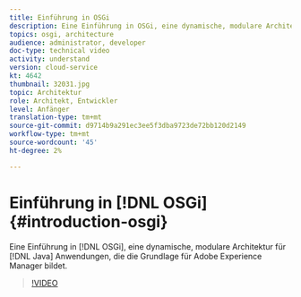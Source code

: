 ```yaml
---
title: Einführung in OSGi
description: Eine Einführung in OSGi, eine dynamische, modulare Architektur für Java-Anwendungen, die die Grundlage für Adobe Experience Manager bildet.
topics: osgi, architecture
audience: administrator, developer
doc-type: technical video
activity: understand
version: cloud-service
kt: 4642
thumbnail: 32031.jpg
topic: Architektur
role: Architekt, Entwickler
level: Anfänger
translation-type: tm+mt
source-git-commit: d9714b9a291ec3ee5f3dba9723de72bb120d2149
workflow-type: tm+mt
source-wordcount: '45'
ht-degree: 2%

---
```



# Einführung in [!DNL OSGi] {#introduction-osgi}

Eine Einführung in [!DNL OSGi], eine dynamische, modulare Architektur für [!DNL Java] Anwendungen, die die Grundlage für Adobe Experience Manager bildet.

>[!VIDEO](https://video.tv.adobe.com/v/32031/?quality=12&learn=on)